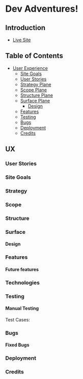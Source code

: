 # Dev Adventures!


## Introduction


* [Live Site]()


## Table of Contents


* [User Experience](#Introduction)
    * [Site Goals](#Site-Goals)
    * [User Stories](#User-Stories)
    * [Strategy Plane](#Strategy)
    * [Scope Plane](#Scope)
    * [Structure Plane](#Structure)
    * [Surface Plane](#Surface)
        * [Design](#Design)
    * [Features](#Features)
    * [Testing](#Testing)
    * [Bugs](#Bugs)
    * [Deployment](#Deployment)
    * [Credits](#Credits)
    

## UX


### User Stories


### Site Goals


### Strategy


### Scope


### Structure


### Surface


#### Design


### Features


#### Future features


### Technologies


### Testing


#### Manual Testing
Test Cases:


### Bugs


#### Fixed Bugs


### Deployment


### Credits
